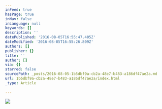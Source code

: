 ```yaml
---
inFeed: true
hasPage: true
inNav: false
inLanguage: null
keywords: []
description: ''
datePublished: '2016-08-05T16:55:47.405Z'
dateModified: '2016-08-05T16:55:26.809Z'
authors: []
publisher: {}
title: ''
author: []
via: {}
starred: false
sourcePath: _posts/2016-08-05-1b5dbf9a-cb2a-48e7-b483-a186df47ae2a.md
url: 1b5dbf9a-cb2a-48e7-b483-a186df47ae2a/index.html
_type: Article

---
```

![](https://the-grid-user-content.s3-us-west-2.amazonaws.com/0def835b-259f-48e6-a5ad-58c997700f60.jpg)